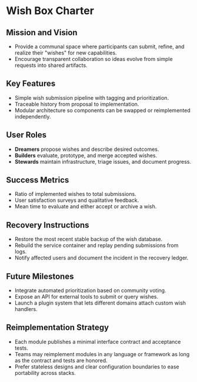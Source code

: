 # Wish Box Charter

## Mission and Vision
- Provide a communal space where participants can submit, refine, and realize their "wishes" for new capabilities.
- Encourage transparent collaboration so ideas evolve from simple requests into shared artifacts.

## Key Features
- Simple wish submission pipeline with tagging and prioritization.
- Traceable history from proposal to implementation.
- Modular architecture so components can be swapped or reimplemented independently.

## User Roles
- **Dreamers** propose wishes and describe desired outcomes.
- **Builders** evaluate, prototype, and merge accepted wishes.
- **Stewards** maintain infrastructure, triage issues, and document progress.

## Success Metrics
- Ratio of implemented wishes to total submissions.
- User satisfaction surveys and qualitative feedback.
- Mean time to evaluate and either accept or archive a wish.

## Recovery Instructions
- Restore the most recent stable backup of the wish database.
- Rebuild the service container and replay pending submissions from logs.
- Notify affected users and document the incident in the recovery ledger.

## Future Milestones
- Integrate automated prioritization based on community voting.
- Expose an API for external tools to submit or query wishes.
- Launch a plugin system that lets different domains attach custom wish handlers.

## Reimplementation Strategy
- Each module publishes a minimal interface contract and acceptance tests.
- Teams may reimplement modules in any language or framework as long as the contract and tests are honored.
- Prefer stateless designs and clear configuration boundaries to ease portability across stacks.
